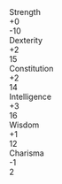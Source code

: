 
<div class="dnd-container dnd-lr">
    <div class="dnd-square">Strength
 	    <div class="dnd-big">+0</div>
	    <div class="dnd-little">-10</div>
    </div>
    <div class="dnd-square">Dexterity
 	    <div class="dnd-big">+2</div>
	    <div class="dnd-little">15</div>
    </div>
    <div class="dnd-square">Constitution
 	    <div class="dnd-big">+2</div>
	    <div class="dnd-little">14</div>
    </div>
    <div class="dnd-square">Intelligence
 	    <div class="dnd-big">+3</div>
	    <div class="dnd-little">16</div>
    </div>
    <div class="dnd-square">Wisdom
 	    <div class="dnd-big">+1</div>
	    <div class="dnd-little">12</div>
    </div>
    <div class="dnd-square">Charisma
 	    <div class="dnd-big">-1</div>
	    <div class="dnd-little">2</div>
    </div>
</div>
